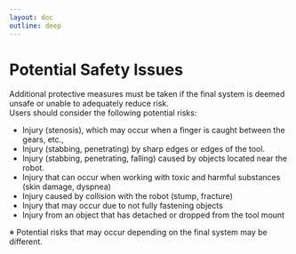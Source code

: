 ```yaml
---
layout: doc
outline: deep
---
```


# Potential Safety Issues

Additional protective measures must be taken if the final system is deemed unsafe or unable to adequately reduce risk.<br>
Users should consider the following potential risks:

- Injury (stenosis), which may occur when a finger is caught between the gears, etc.,
- Injury (stabbing, penetrating) by sharp edges or edges of the tool.
- Injury (stabbing, penetrating, falling) caused by objects located near the robot.
- Injury that can occur when working with toxic and harmful substances (skin damage, dyspnea)
- Injury caused by collision with the robot (stump, fracture)
- Injury that may occur due to not fully fastening objects
- Injury from an object that has detached or dropped from the tool mount

※ Potential risks that may occur depending on the final system may be different.
